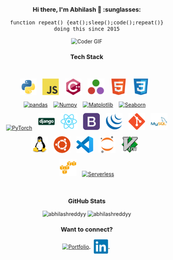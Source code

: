 
<!--
**abhilashreddyy/abhilashreddyy** is a ✨ _special_ ✨ repository because its `README.md` (this file) appears on your GitHub profile.

Here are some ideas to get you started:

- 🔭 I’m currently working on ...
- 🌱 I’m currently learning ...
- 👯 I’m looking to collaborate on ...
- 🤔 I’m looking for help with ...
- 💬 Ask me about ...
- 📫 How to reach me: ...
- 😄 Pronouns: ...
- ⚡ Fun fact: ...
-->

<h3 align="center">Hi there, I'm Abhilash 👋 :sunglasses:</h3>

<p align="center">
  <samp>
    function repeat() {eat();sleep();code();repeat()}<br />
    doing this since 2015
  </samp>
  <br/><br/>
  <img src="https://media.giphy.com/media/iIqmM5tTjmpOB9mpbn/giphy.gif" alt="Coder GIF" height="300">
<!--   <img src="https://media.giphy.com/media/SWoSkN6DxTszqIKEqv/giphy.gif" alt="Coder GIF" height="300"> -->
  <!-- <img src="https://media.giphy.com/media/836HiJc7pgzy8iNXCn/giphy.gif" alt="Coder GIF" /> -->
  <br/>
</p>

<h3 align="center">Tech Stack</h3>
<br />

<p align="center">
  <a href="https://www.python.org/"><img alt="Python" title ="Python" width="45px" src="https://raw.githubusercontent.com/devicons/devicon/9f4f5cdb393299a81125eb5127929ea7bfe42889/icons/python/python-original.svg" /></a>&nbsp;&nbsp;&nbsp;
  <a href="https://developer.mozilla.org/en-US/docs/Web/JavaScript"><img alt="Javascript" title ="Java Script" width="45px" src="https://raw.githubusercontent.com/devicons/devicon/9f4f5cdb393299a81125eb5127929ea7bfe42889/icons/javascript/javascript-original.svg" /></a>&nbsp;&nbsp;&nbsp;
  <a href="http://www.cplusplus.com/doc/tutorial/"><img alt="C++" title ="C++" width="45px" src="https://raw.githubusercontent.com/devicons/devicon/9f4f5cdb393299a81125eb5127929ea7bfe42889/icons/cplusplus/cplusplus-original.svg" /></a>&nbsp;&nbsp;&nbsp;
  <a href="https://julialang.org/"><img alt="Julia" width="45px" title ="Julia language" src="https://raw.githubusercontent.com/devicons/devicon/9f4f5cdb393299a81125eb5127929ea7bfe42889/icons/julia/julia-original.svg" /></a>&nbsp;&nbsp;&nbsp;
  <a href="https://developer.mozilla.org/en-US/docs/Web/HTML"><img alt="HTML" title ="HTML" width="45px" src="https://raw.githubusercontent.com/devicons/devicon/9f4f5cdb393299a81125eb5127929ea7bfe42889/icons/html5/html5-original.svg" /></a>&nbsp;&nbsp;&nbsp;
  <a href="https://developer.mozilla.org/en-US/docs/Web/css"><img alt="CSS" title ="CSS" width="45px" src="https://raw.githubusercontent.com/devicons/devicon/9f4f5cdb393299a81125eb5127929ea7bfe42889/icons/css3/css3-original.svg" /></a>&nbsp;&nbsp;&nbsp;
</p>

<p align="center">
  <a href="https://pandas.pydata.org/"><img alt="pandas" width="45px" title ="Pandas" src="https://cdn.jsdelivr.net/gh/devicons/devicon/icons/pandas/pandas-original.svg"/></a>&nbsp;&nbsp;&nbsp;
  <a href="https://numpy.org/"><img alt="Numpy" title ="Numpy" width="45px" src="https://cdn.jsdelivr.net/gh/devicons/devicon/icons/numpy/numpy-original.svg" /></a>&nbsp;&nbsp;&nbsp;
  <a href="https://matplotlib.org/"><img alt="Matplotlib" title ="Matplotlib" width="45px" src="https://upload.wikimedia.org/wikipedia/commons/8/84/Matplotlib_icon.svg" /></a>&nbsp;&nbsp;&nbsp;
   <a href="https://seaborn.pydata.org/"><img alt="Seaborn" width="45px" title ="Seaborn" src="https://seaborn.pydata.org/_images/logo-mark-lightbg.svg" /></a>&nbsp;&nbsp;&nbsp;
  
</p>


<p align="center">
  <a href="https://pytorch.org/"><img alt="PyTorch" title ="Pytorch" width="45px" src="https://www.vectorlogo.zone/logos/pytorch/pytorch-icon.svg" /></a>&nbsp;&nbsp;&nbsp;
  <a href="https://www.djangoproject.com/"><img alt="Django" title ="Django" width="45px" src="https://raw.githubusercontent.com/devicons/devicon/9f4f5cdb393299a81125eb5127929ea7bfe42889/icons/django/django-original.svg" /></a>&nbsp;&nbsp;&nbsp;
  <a href="https://reactjs.org/"><img alt="React" title ="React" width="45px" src="https://raw.githubusercontent.com/devicons/devicon/9f4f5cdb393299a81125eb5127929ea7bfe42889/icons/react/react-original.svg" /></a>&nbsp;&nbsp;&nbsp;
  <a href="https://getbootstrap.com/"><img alt="Bootstrap" title ="Bootstrap" width="45px" src="https://raw.githubusercontent.com/github/explore/80688e429a7d4ef2fca1e82350fe8e3517d3494d/topics/bootstrap/bootstrap.png" /></a>&nbsp;&nbsp;&nbsp;
  <a href="https://jquery.com/"><img alt="jQuery" title ="JQuery" width="45px" src="https://raw.githubusercontent.com/devicons/devicon/9f4f5cdb393299a81125eb5127929ea7bfe42889/icons/jquery/jquery-original.svg" /></a>&nbsp;&nbsp;&nbsp;
  <a href="https://git-scm.com/"><img alt="Git" title ="GitHub" width="45px" src="https://raw.githubusercontent.com/devicons/devicon/9f4f5cdb393299a81125eb5127929ea7bfe42889/icons/git/git-original.svg" /></a>&nbsp;&nbsp;&nbsp;
  <a href="https://www.mysql.com/"><img alt="MySQL" title ="MySQL" width="45px" src="https://raw.githubusercontent.com/devicons/devicon/9f4f5cdb393299a81125eb5127929ea7bfe42889/icons/mysql/mysql-original-wordmark.svg" /></a>
</p>

<p align="center">
  <a href="https://www.linux.org/"><img alt="Linux" width="45px" title ="Linux" src="https://raw.githubusercontent.com/devicons/devicon/9f4f5cdb393299a81125eb5127929ea7bfe42889/icons/linux/linux-original.svg" /></a>&nbsp;&nbsp;&nbsp;
  <a href="https://ubuntu.com/"><img alt="Ubuntu" width="45px" title ="Ubuntu" src="https://raw.githubusercontent.com/github/explore/80688e429a7d4ef2fca1e82350fe8e3517d3494d/topics/ubuntu/ubuntu.png" /></a>&nbsp;&nbsp;&nbsp;
  <a href="https://code.visualstudio.com/"><img alt="Visual Studio Code" width="45px" title ="Visual Studio Code" src="https://raw.githubusercontent.com/github/explore/80688e429a7d4ef2fca1e82350fe8e3517d3494d/topics/visual-studio-code/visual-studio-code.png" /></a>&nbsp;&nbsp;&nbsp;
  <a href="https://jupyter.org/"><img alt="Jupyter Notebook" width="45px" title ="Jupyter Notebook" src="https://raw.githubusercontent.com/devicons/devicon/9f4f5cdb393299a81125eb5127929ea7bfe42889/icons/jupyter/jupyter-original.svg" /></a>&nbsp;&nbsp;&nbsp;
  <a href="https://www.vim.org/"><img alt="Vim" title ="Vim" width="45px" src="https://raw.githubusercontent.com/devicons/devicon/9f4f5cdb393299a81125eb5127929ea7bfe42889/icons/vim/vim-original.svg" /></a>&nbsp;&nbsp;&nbsp;
</p>

<p align="center">
  <a href="https://aws.amazon.com/"><img alt="AWS" width="45px" title ="AWS Deployment" src="https://raw.githubusercontent.com/devicons/devicon/9f4f5cdb393299a81125eb5127929ea7bfe42889/icons/amazonwebservices/amazonwebservices-original.svg" /></a>&nbsp;&nbsp;&nbsp;
  <a href="https://www.serverless.com/"><img alt="Serverless" width="45px" title ="Serverless" src="https://www.vectorlogo.zone/logos/serverless/serverless-icon.svg" /></a>
</p>

<br />

<h3 align="center">GitHub Stats</h3>
<p align="center">


<img height="160" src="https://github-readme-stats.vercel.app/api?username=abhilashreddyy&show_icons=true&theme=react" alt="abhilashreddyy" />
  <img height="160" src="https://github-readme-streak-stats.herokuapp.com/?user=abhilashreddyy&theme=nord" alt="abhilashreddyy" />
</p>

<!--
<p align="center">
  <img src="https://komarev.com/ghpvc/?username=abhilashreddyy&color=blue&style=flat" alt="abhilashreddyy" />
</p>
<p align="center">
  <img src="https://github-profile-trophy.vercel.app/?username=abhilashreddyy&theme=nord">
</p>
-->

<h3 align="center">Want to connect?</h3>
<p align="center">
  <a href="https://abhilashreddyy.github.io/">
    <img align="center" alt="Portfolio" width="50px" src="https://cdn-icons-png.flaticon.com/512/216/216221.png" title ="Personal Website" />
  </a>&nbsp;
  <a href="https://www.linkedin.com/in/yabhilashreddy/">
    <img align="center" alt="Linkedin" width="40px" src="https://raw.githubusercontent.com/devicons/devicon/9f4f5cdb393299a81125eb5127929ea7bfe42889/icons/linkedin/linkedin-original.svg" title ="Linkdin"/>
  </a>&nbsp;
</p>
